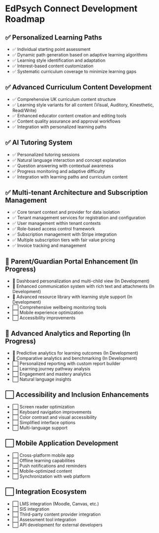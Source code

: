 # EdPsych Connect Development Roadmap

## ✅ Personalized Learning Paths
- ✅ Individual starting point assessment
- ✅ Dynamic path generation based on adaptive learning algorithms
- ✅ Learning style identification and adaptation
- ✅ Interest-based content customization
- ✅ Systematic curriculum coverage to minimize learning gaps

## ✅ Advanced Curriculum Content Development
- ✅ Comprehensive UK curriculum content structure
- ✅ Learning style variants for all content (Visual, Auditory, Kinesthetic, Read/Write)
- ✅ Enhanced educator content creation and editing tools
- ✅ Content quality assurance and approval workflows
- ✅ Integration with personalized learning paths

## ✅ AI Tutoring System
- ✅ Personalized tutoring sessions
- ✅ Natural language interaction and concept explanation
- ✅ Question answering with contextual awareness
- ✅ Progress monitoring and adaptive difficulty
- ✅ Integration with learning paths and curriculum content

## ✅ Multi-tenant Architecture and Subscription Management
- ✅ Core tenant context and provider for data isolation
- ✅ Tenant management services for registration and configuration
- ✅ User management within tenant contexts
- ✅ Role-based access control framework
- ✅ Subscription management with Stripe integration
- ✅ Multiple subscription tiers with fair value pricing
- ✅ Invoice tracking and management

## 🔄 Parent/Guardian Portal Enhancement (In Progress)
- 🔄 Dashboard personalization and multi-child view (In Development)
- 🔄 Enhanced communication system with rich text and attachments (In Development)
- 🔄 Advanced resource library with learning style support (In Development)
- ⬜ Comprehensive wellbeing monitoring tools
- ⬜ Mobile experience optimization
- ⬜ Accessibility improvements

## 🔄 Advanced Analytics and Reporting (In Progress)
- 🔄 Predictive analytics for learning outcomes (In Development)
- 🔄 Comparative analytics and benchmarking (In Development)
- ⬜ Personalized reporting with custom report builder
- ⬜ Learning journey pathway analysis
- ⬜ Engagement and mastery analytics
- ⬜ Natural language insights

## ⬜ Accessibility and Inclusion Enhancements
- ⬜ Screen reader optimization
- ⬜ Keyboard navigation improvements
- ⬜ Color contrast and visual accessibility
- ⬜ Simplified interface options
- ⬜ Multi-language support

## ⬜ Mobile Application Development
- ⬜ Cross-platform mobile app
- ⬜ Offline learning capabilities
- ⬜ Push notifications and reminders
- ⬜ Mobile-optimized content
- ⬜ Synchronization with web platform

## ⬜ Integration Ecosystem
- ⬜ LMS integration (Moodle, Canvas, etc.)
- ⬜ SIS integration
- ⬜ Third-party content provider integration
- ⬜ Assessment tool integration
- ⬜ API development for external developers

